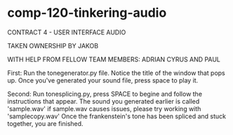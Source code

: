 # comp-120-tinkering-audio

CONTRACT 4 - USER INTERFACE AUDIO

TAKEN OWNERSHIP BY JAKOB

WITH HELP FROM FELLOW TEAM MEMBERS: ADRIAN CYRUS AND PAUL

First: Run the tonegenerator.py file. Notice the title of the window that pops up.
	Once you've generated your sound file, press space to play it.
	
Second: Run tonesplicing.py, press SPACE to begine and follow the instructions that appear.
	The sound you generated earlier is called 'sample.wav'
	if sample.wav causes issues, please try working with 'samplecopy.wav'
	Once the frankenstein's tone has been spliced and stuck together, you are finished.